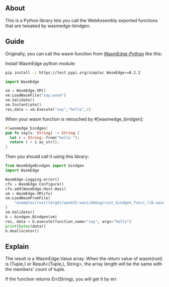 ## About

This is a Python library lets you call the WebAssembly exported functions that are tweaked by wasmedge-bindgen.

## Guide

Originally, you can call the wasm function from [WasmEdge-Python](https://github.com/SAtacker/WasmEdge) like this:

Install WasmEdge python module:

```sh
pip install -i https://test.pypi.org/simple/ WasmEdge>=0.2.2
```


```python
import WasmEdge

vm = WasmEdge.VM()
vm.LoadWasmFile("say.wasm")
vm.Validate()
vm.Instantiate()
res,data = vm.Execute("say","hello",1)
```

When your wasm function is retouched by #[wasmedge_bindgen]:
```rust
#[wasmedge_bindgen]
pub fn say(s: String) -> String {
  let r = String::from("hello ");
  return r + s.as_str();
}
```
Then you should call it using this library:
```python
from WasmEdgeBindgen import bindgen
import WasmEdge

WasmEdge.Logging.error()
cfx = WasmEdge.Configure()
cfx.add(WasmEdge.Host.Wasi)
vm = WasmEdge.VM(cfx)
vm.LoadWasmFromFile(
    "examples/rust/target/wasm32-wasi/debug/rust_bindgen_funcs_lib.wasm"
)
vm.Validate()
b = bindgen.Bindgen(vm)
res, data = b.execute(function_name="say", args="hello")
print(bytes(data))
b.deallocator()
```

## Explain

The result is a WasmEdge.Value array.
When the return value of wasm(rust) is (Tuple,) or Result<(Tuple,), String>,
the array length will be the same with the members' count of tuple.

If the function returns Err(String), you will get it by err.
